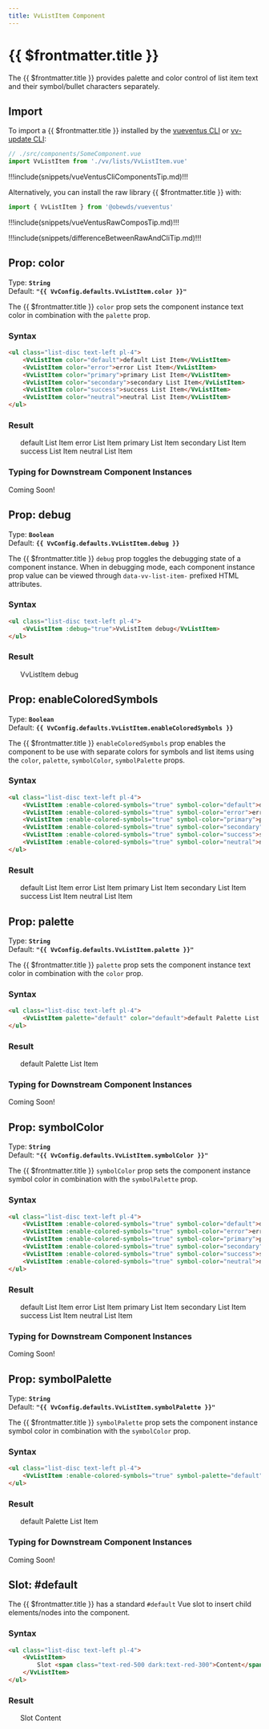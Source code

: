 ```yaml
---
title: VvListItem Component
---
```


<script setup>
    import DocsPackageVersion from '../../../src/views/compos/DocsPackageVersion.vue'
    import { VvListItem } from '../../../src/index'
    import { VvConfig } from '../../../src/index'
</script>

<!-- TODO: Add semicolons to all sub-sub heads to > ### Syntax: -->
<!-- TODO: Add semicolons to all sub-sub heads to > ### Result: -->
<!-- TODO: Add semicolons to all sub-sub heads to > ### Downstream Typescript Prop Typing: -->






# {{ $frontmatter.title }}

The {{ $frontmatter.title }} provides palette and color control of list item text and their symbol/bullet characters separately.







## Import

To import a {{ $frontmatter.title }} installed by the [vueventus CLI](/guides/vueventus-cli) or [vv-update CLI](/guides/vv-update-cli):

```javascript
// ./src/components/SomeComponent.vue
import VvListItem from './vv/lists/VvListItem.vue'
```

!!!include(snippets/vueVentusCliComponentsTip.md)!!!

Alternatively, you can install the raw library {{ $frontmatter.title }} with:

```javascript
import { VvListItem } from '@obewds/vueventus'
```

!!!include(snippets/vueVentusRawComposTip.md)!!!

!!!include(snippets/differenceBetweenRawAndCliTip.md)!!!







## Prop: color
<!-- TODO: change this type to new PropType keyof syntax -->
Type: **`String`**  
Default: **`"{{ VvConfig.defaults.VvListItem.color }}"`**

The {{ $frontmatter.title }} `color` prop sets the component instance text color in combination with the `palette` prop.

### Syntax

```html
<ul class="list-disc text-left pl-4">
    <VvListItem color="default">default List Item</VvListItem>
    <VvListItem color="error">error List Item</VvListItem>
    <VvListItem color="primary">primary List Item</VvListItem>
    <VvListItem color="secondary">secondary List Item</VvListItem>
    <VvListItem color="success">success List Item</VvListItem>
    <VvListItem color="neutral">neutral List Item</VvListItem>
</ul>
```

### Result

<div class="w-full pt-4">
    <ul class="list-disc text-left pl-4">
        <VvListItem color="default">default List Item</VvListItem>
        <VvListItem color="error">error List Item</VvListItem>
        <VvListItem color="primary">primary List Item</VvListItem>
        <VvListItem color="secondary">secondary List Item</VvListItem>
        <VvListItem color="success">success List Item</VvListItem>
        <VvListItem color="neutral">neutral List Item</VvListItem>
    </ul>
</div>

### Typing for Downstream Component Instances
<!-- TODO: add typing use example code block for PropType keyof syntax -->
Coming Soon!








## Prop: debug
Type: **`Boolean`**  
Default: **`{{ VvConfig.defaults.VvListItem.debug }}`**

The {{ $frontmatter.title }} `debug` prop toggles the debugging state of a component instance. When in debugging mode, each component instance prop value can be viewed through `data-vv-list-item-` prefixed HTML attributes.

### Syntax

```html
<ul class="list-disc text-left pl-4">
    <VvListItem :debug="true">VvListItem debug</VvListItem>
</ul>
```

### Result

<div class="w-full pt-4">
    <ul class="list-disc text-left pl-4">
        <VvListItem :debug="true">VvListItem debug</VvListItem>
    </ul>
</div>






## Prop: enableColoredSymbols

Type: **`Boolean`**  
Default: **`{{ VvConfig.defaults.VvListItem.enableColoredSymbols }}`**

The {{ $frontmatter.title }} `enableColoredSymbols` prop enables the component to be use with separate colors for symbols and list items using the `color`, `palette`, `symbolColor`, `symbolPalette` props.

### Syntax

```html
<ul class="list-disc text-left pl-4">
    <VvListItem :enable-colored-symbols="true" symbol-color="default">default List Item</VvListItem>
    <VvListItem :enable-colored-symbols="true" symbol-color="error">error List Item</VvListItem>
    <VvListItem :enable-colored-symbols="true" symbol-color="primary">primary List Item</VvListItem>
    <VvListItem :enable-colored-symbols="true" symbol-color="secondary">secondary List Item</VvListItem>
    <VvListItem :enable-colored-symbols="true" symbol-color="success">success List Item</VvListItem>
    <VvListItem :enable-colored-symbols="true" symbol-color="neutral">neutral List Item</VvListItem>
</ul>
```

### Result

<div class="w-full pt-4">
    <ul class="list-disc text-left pl-4">
        <VvListItem :enable-colored-symbols="true" symbol-color="default">default List Item</VvListItem>
        <VvListItem :enable-colored-symbols="true" symbol-color="error">error List Item</VvListItem>
        <VvListItem :enable-colored-symbols="true" symbol-color="primary">primary List Item</VvListItem>
        <VvListItem :enable-colored-symbols="true" symbol-color="secondary">secondary List Item</VvListItem>
        <VvListItem :enable-colored-symbols="true" symbol-color="success">success List Item</VvListItem>
        <VvListItem :enable-colored-symbols="true" symbol-color="neutral">neutral List Item</VvListItem>
    </ul>
</div>






## Prop: palette
<!-- TODO: change this type to new PropType keyof syntax -->
Type: **`String`**  
Default: **`"{{ VvConfig.defaults.VvListItem.palette }}"`**

The {{ $frontmatter.title }} `palette` prop sets the component instance text color in combination with the `color` prop.

### Syntax

```html
<ul class="list-disc text-left pl-4">
    <VvListItem palette="default" color="default">default Palette List Item</VvListItem>
</ul>
```

### Result

<div class="w-full pt-4">
    <ul class="list-disc text-left pl-4">
        <VvListItem palette="default" color="default">default Palette List Item</VvListItem>
    </ul>
</div>

### Typing for Downstream Component Instances
<!-- TODO: add typing use example code block for PropType keyof syntax -->
Coming Soon!






## Prop: symbolColor
<!-- TODO: change this type to new PropType keyof syntax -->
Type: **`String`**  
Default: **`"{{ VvConfig.defaults.VvListItem.symbolColor }}"`**

The {{ $frontmatter.title }} `symbolColor` prop sets the component instance symbol color in combination with the `symbolPalette` prop.

### Syntax

```html
<ul class="list-disc text-left pl-4">
    <VvListItem :enable-colored-symbols="true" symbol-color="default">default List Item</VvListItem>
    <VvListItem :enable-colored-symbols="true" symbol-color="error">error List Item</VvListItem>
    <VvListItem :enable-colored-symbols="true" symbol-color="primary">primary List Item</VvListItem>
    <VvListItem :enable-colored-symbols="true" symbol-color="secondary">secondary List Item</VvListItem>
    <VvListItem :enable-colored-symbols="true" symbol-color="success">success List Item</VvListItem>
    <VvListItem :enable-colored-symbols="true" symbol-color="neutral">neutral List Item</VvListItem>
</ul>
```

### Result

<div class="w-full pt-4">
    <ul class="list-disc text-left pl-4">
        <VvListItem :enable-colored-symbols="true" symbol-color="default">default List Item</VvListItem>
        <VvListItem :enable-colored-symbols="true" symbol-color="error">error List Item</VvListItem>
        <VvListItem :enable-colored-symbols="true" symbol-color="primary">primary List Item</VvListItem>
        <VvListItem :enable-colored-symbols="true" symbol-color="secondary">secondary List Item</VvListItem>
        <VvListItem :enable-colored-symbols="true" symbol-color="success">success List Item</VvListItem>
        <VvListItem :enable-colored-symbols="true" symbol-color="neutral">neutral List Item</VvListItem>
    </ul>
</div>

### Typing for Downstream Component Instances
<!-- TODO: add typing use example code block for PropType keyof syntax -->
Coming Soon!






## Prop: symbolPalette
<!-- TODO: change this type to new PropType keyof syntax -->
Type: **`String`**  
Default: **`"{{ VvConfig.defaults.VvListItem.symbolPalette }}"`**

The {{ $frontmatter.title }} `symbolPalette` prop sets the component instance symbol color in combination with the `symbolColor` prop.

### Syntax

```html
<ul class="list-disc text-left pl-4">
    <VvListItem :enable-colored-symbols="true" symbol-palette="default">default Palette List Item</VvListItem>
</ul>
```

### Result

<div class="w-full pt-4">
    <ul class="list-disc text-left pl-4">
        <VvListItem :enable-colored-symbols="true" symbol-palette="default">default Palette List Item</VvListItem>
    </ul>
</div>

### Typing for Downstream Component Instances
<!-- TODO: add typing use example code block for PropType keyof syntax -->
Coming Soon!










## Slot: #default

The {{ $frontmatter.title }} has a standard `#default` Vue slot to insert child elements/nodes into the component.

### Syntax

```html
<ul class="list-disc text-left pl-4">
    <VvListItem>
        Slot <span class="text-red-500 dark:text-red-300">Content</span>
    </VvListItem>
</ul>
```

### Result

<div class="w-full pt-4">
    <ul class="list-disc text-left pl-4">
        <VvListItem>
            Slot <span class="text-red-500 dark:text-red-300">Content</span>
        </VvListItem>
    </ul>
</div>






<DocsPackageVersion/>
